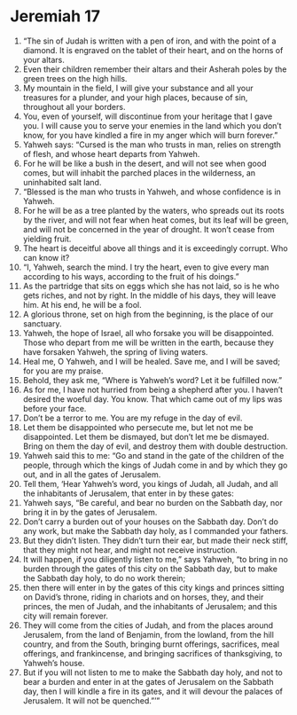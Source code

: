 ﻿
# Jeremiah 17
1. “The sin of Judah is written with a pen of iron, and with the point of a diamond. It is engraved on the tablet of their heart, and on the horns of your altars. 
2. Even their children remember their altars and their Asherah poles by the green trees on the high hills. 
3. My mountain in the field, I will give your substance and all your treasures for a plunder, and your high places, because of sin, throughout all your borders. 
4. You, even of yourself, will discontinue from your heritage that I gave you. I will cause you to serve your enemies in the land which you don’t know, for you have kindled a fire in my anger which will burn forever.” 
5. Yahweh says: “Cursed is the man who trusts in man, relies on strength of flesh, and whose heart departs from Yahweh. 
6. For he will be like a bush in the desert, and will not see when good comes, but will inhabit the parched places in the wilderness, an uninhabited salt land. 
7. “Blessed is the man who trusts in Yahweh, and whose confidence is in Yahweh. 
8. For he will be as a tree planted by the waters, who spreads out its roots by the river, and will not fear when heat comes, but its leaf will be green, and will not be concerned in the year of drought. It won’t cease from yielding fruit. 
9. The heart is deceitful above all things and it is exceedingly corrupt. Who can know it? 
10. “I, Yahweh, search the mind. I try the heart, even to give every man according to his ways, according to the fruit of his doings.” 
11. As the partridge that sits on eggs which she has not laid, so is he who gets riches, and not by right. In the middle of his days, they will leave him. At his end, he will be a fool. 
12. A glorious throne, set on high from the beginning, is the place of our sanctuary. 
13. Yahweh, the hope of Israel, all who forsake you will be disappointed. Those who depart from me will be written in the earth, because they have forsaken Yahweh, the spring of living waters. 
14. Heal me, O Yahweh, and I will be healed. Save me, and I will be saved; for you are my praise. 
15. Behold, they ask me, “Where is Yahweh’s word? Let it be fulfilled now.” 
16. As for me, I have not hurried from being a shepherd after you. I haven’t desired the woeful day. You know. That which came out of my lips was before your face. 
17. Don’t be a terror to me. You are my refuge in the day of evil. 
18. Let them be disappointed who persecute me, but let not me be disappointed. Let them be dismayed, but don’t let me be dismayed. Bring on them the day of evil, and destroy them with double destruction. 
19. Yahweh said this to me: “Go and stand in the gate of the children of the people, through which the kings of Judah come in and by which they go out, and in all the gates of Jerusalem. 
20. Tell them, ‘Hear Yahweh’s word, you kings of Judah, all Judah, and all the inhabitants of Jerusalem, that enter in by these gates: 
21. Yahweh says, “Be careful, and bear no burden on the Sabbath day, nor bring it in by the gates of Jerusalem. 
22. Don’t carry a burden out of your houses on the Sabbath day. Don’t do any work, but make the Sabbath day holy, as I commanded your fathers. 
23. But they didn’t listen. They didn’t turn their ear, but made their neck stiff, that they might not hear, and might not receive instruction. 
24. It will happen, if you diligently listen to me,” says Yahweh, “to bring in no burden through the gates of this city on the Sabbath day, but to make the Sabbath day holy, to do no work therein; 
25. then there will enter in by the gates of this city kings and princes sitting on David’s throne, riding in chariots and on horses, they, and their princes, the men of Judah, and the inhabitants of Jerusalem; and this city will remain forever. 
26. They will come from the cities of Judah, and from the places around Jerusalem, from the land of Benjamin, from the lowland, from the hill country, and from the South, bringing burnt offerings, sacrifices, meal offerings, and frankincense, and bringing sacrifices of thanksgiving, to Yahweh’s house. 
27. But if you will not listen to me to make the Sabbath day holy, and not to bear a burden and enter in at the gates of Jerusalem on the Sabbath day, then I will kindle a fire in its gates, and it will devour the palaces of Jerusalem. It will not be quenched.”’” 
